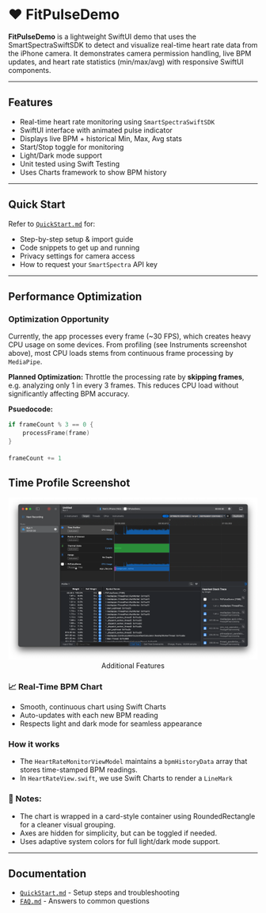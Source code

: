 # ❤️ FitPulseDemo
**FitPulseDemo** is a lightweight SwiftUI demo that uses the SmartSpectraSwiftSDK to detect and visualize real-time heart rate data from the iPhone camera. It demonstrates camera permission handling, live BPM updates, and heart rate statistics (min/max/avg) with responsive SwiftUI components.



---

## Features
 - Real-time heart rate monitoring using `SmartSpectraSwiftSDK`
 - SwiftUI interface with animated pulse indicator
 - Displays live BPM + historical Min, Max, Avg stats
 - Start/Stop toggle for monitoring
 - Light/Dark mode support
 - Unit tested using Swift Testing
 - Uses Charts framework to show BPM history

 ---

## Quick Start
Refer to [`QuickStart.md`](./QuickStart.md) for:
  - Step-by-step setup & import guide
  - Code snippets to get up and running
  - Privacy settings for camera access
  - How to request your `SmartSpectra` API key

  --- 

## Performance Optimization
### Optimization Opportunity

Currently, the app processes every frame (~30 FPS), which creates heavy CPU usage on some devices. From profiling (see Instruments screenshot above), most CPU loads stems from continuous frame processing by `MediaPipe`.

**Planned Optimization:** 
Throttle the processing rate by **skipping frames**, e.g. analyzing only 1 in every 3 frames. This reduces CPU load without significantly affecting BPM accuracy.

**Psuedocode:**
```swift
if frameCount % 3 == 0 {
    processFrame(frame)
}

frameCount += 1
```

## Time Profile Screenshot
<p align="center">
    <img src="./docs/Screenshot_CPUProfile.png" alt="CPU Profile" width="600 />
</p>

---

## Additional Features
###  📈 Real-Time BPM Chart
- Smooth, continuous chart using Swift Charts
- Auto-updates with each new BPM reading
- Respects light and dark mode for seamless appearance


### How it works
- The `HeartRateMonitorViewModel` maintains a `bpmHistoryData` array that stores time-stamped BPM readings.
- In `HeartRateView.swift`, we use Swift Charts to render a `LineMark`


### 🧩 Notes:

- The chart is wrapped in a card-style container using RoundedRectangle for a cleaner visual grouping.
- Axes are hidden for simplicity, but can be toggled if needed.  
- Uses adaptive system colors for full light/dark mode support.

---
## Documentation
- [`QuickStart.md`](./docs/QuickStart.md) - Setup steps and troubleshooting
- [`FAQ.md`](./docs/FAQ.md) - Answers to common questions

